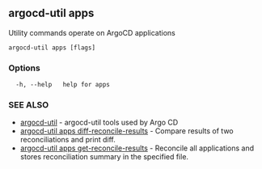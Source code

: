 ## argocd-util apps

Utility commands operate on ArgoCD applications

```
argocd-util apps [flags]
```

### Options

```
  -h, --help   help for apps
```

### SEE ALSO

* [argocd-util](argocd-util.md)	 - argocd-util tools used by Argo CD
* [argocd-util apps diff-reconcile-results](argocd-util_apps_diff-reconcile-results.md)	 - Compare results of two reconciliations and print diff.
* [argocd-util apps get-reconcile-results](argocd-util_apps_get-reconcile-results.md)	 - Reconcile all applications and stores reconciliation summary in the specified file.

